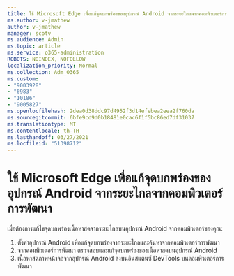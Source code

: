 ```yaml
---
title: ใช้ Microsoft Edge เพื่อแก้จุดบกพร่องของอุปกรณ์ Android จากระยะไกลจากคอมพิวเตอร์การพัฒนา
ms.author: v-jmathew
author: v-jmathew
manager: scotv
ms.audience: Admin
ms.topic: article
ms.service: o365-administration
ROBOTS: NOINDEX, NOFOLLOW
localization_priority: Normal
ms.collection: Adm_O365
ms.custom:
- "9003928"
- "6983"
- "10186"
- "9005827"
ms.openlocfilehash: 2dea0d38ddc97d4952f3d14efebea2eea2f760da
ms.sourcegitcommit: 6bfe9cd9d0b18481e0cac6f1f5bc86ed7df31037
ms.translationtype: MT
ms.contentlocale: th-TH
ms.lasthandoff: 03/27/2021
ms.locfileid: "51398712"
---
```

# <a name="use-microsoft-edge-to-remotely-debug-an-android-device-from-a-development-computer"></a>ใช้ Microsoft Edge เพื่อแก้จุดบกพร่องของอุปกรณ์ Android จากระยะไกลจากคอมพิวเตอร์การพัฒนา

เมื่อต้องการแก้ไขจุดบกพร่องเนื้อหาสดจากระยะไกลบนอุปกรณ์ Android จากคอมพิวเตอร์ของคุณ:

1. ตั้งค่าอุปกรณ์ Android เพื่อแก้จุดบกพร่องจากระยะไกลและค้นหาจากคอมพิวเตอร์การพัฒนา
2. จากคอมพิวเตอร์การพัฒนา ตรวจสอบและแก้จุดบกพร่องของเนื้อหาสดบนอุปกรณ์ Android
3. เนื้อหาสดภาพหน้าจอจากอุปกรณ์ Android ลงบนอินสแตนซ์ DevTools บนคอมพิวเตอร์การพัฒนา
